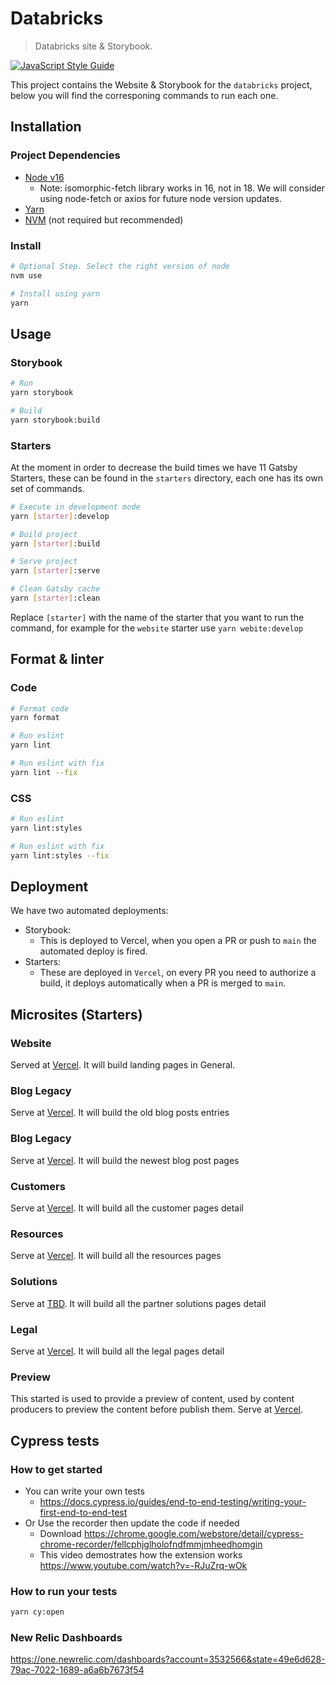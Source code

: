 # Databricks

> Databricks site & Storybook.

[![JavaScript Style Guide](https://img.shields.io/badge/code_style-standard-brightgreen.svg)](https://standardjs.com)

This project contains the Website & Storybook for the `databricks` project, below you will find the corresponing commands to run each one.

## Installation

### Project Dependencies

- [Node v16](https://nodejs.org/en/)
  - Note: isomorphic-fetch library works in 16, not in 18. We will consider using node-fetch or axios for future node version updates.
- [Yarn](https://yarnpkg.com/)
- [NVM](https://github.com/nvm-sh/nvm) (not required but recommended)

### Install

```bash
# Optional Step. Select the right version of node
nvm use
```

```bash
# Install using yarn
yarn
```

## Usage

### Storybook

```bash
# Run
yarn storybook

# Build
yarn storybook:build

```

### Starters

At the moment in order to decrease the build times we have 11 Gatsby Starters, these can be found in the `starters` directory, each one has its own set of commands.

```bash
# Execute in development mode
yarn [starter]:develop

# Build project
yarn [starter]:build

# Serve project
yarn [starter]:serve

# Clean Gatsby cache
yarn [starter]:clean

```

Replace `[starter]` with the name of the starter that you want to run the command, for example for the `website` starter use `yarn webite:develop`

## Format & linter

### Code

```bash
# Format code
yarn format

# Run eslint
yarn lint

# Run eslint with fix
yarn lint --fix

```

### CSS

```bash
# Run eslint
yarn lint:styles

# Run eslint with fix
yarn lint:styles --fix

```

## Deployment

We have two automated deployments:

- Storybook:
  - This is deployed to Vercel, when you open a PR or push to `main` the automated deploy is fired.
- Starters:
  - These are deployed in `Vercel`, on every PR you need to authorize a build, it deploys automatically when a PR is merged to `main`.

## Microsites (Starters)

### Website

Served at [Vercel](https://com-databricks-www.vercel.app/). It will build landing pages in General.

### Blog Legacy

Serve at [Vercel](https://com-databricks-www-blog-legacy.vercel.app/). It will build the old blog posts entries

### Blog Legacy

Serve at [Vercel](https://com-databricks-www-blog.vercel.app/). It will build the newest blog post pages

### Customers

Serve at [Vercel](https://com-databricks-www-customers.vercel.app/). It will build all the customer pages detail

### Resources

Serve at [Vercel](https://com-databricks-www-resources.vercel.app/). It will build all the resources pages

### Solutions

Serve at [TBD](). It will build all the partner solutions pages detail

### Legal

Serve at [Vercel](https://com-databricks-legal.vercel.app/). It will build all the legal pages detail

### Preview

This started is used to provide a preview of content, used by content producers to preview the content before publish them. Serve at [Vercel](https://com-databricks-www-preview.vercel.app/).

## Cypress tests

### How to get started

- You can write your own tests
  - https://docs.cypress.io/guides/end-to-end-testing/writing-your-first-end-to-end-test
- Or Use the recorder then update the code if needed
  - Download https://chrome.google.com/webstore/detail/cypress-chrome-recorder/fellcphjglholofndfmmjmheedhomgin
  - This video demostrates how the extension works https://www.youtube.com/watch?v=-RJuZrq-wOk

### How to run your tests

```bash
yarn cy:open
```

### New Relic Dashboards

https://one.newrelic.com/dashboards?account=3532566&state=49e6d628-79ac-7022-1689-a6a6b7673f54
